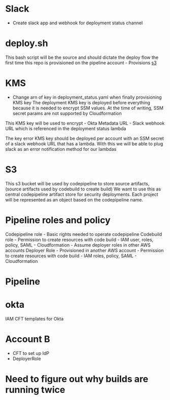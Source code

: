# Slack
- Create slack app and webhook for deployment status channel

# deploy.sh
This bash script will be the source and should dictate the deploy flow the first time this repo is provisioned on the pipeline account
    - Provisions [s3](#s3)

# KMS
- Change arn of key in deployment_status.yaml when finally provisioning KMS key
The deployment KMS key is deployed before everything because it is needed to encrypt SSM values. At the time of writing, SSM secret params are not supported by Cloudformation

This KMS key will be used to encrypt
    - Okta Metadata URL
    - Slack webhook URL which is referenced in the deployment status lambda

The key error KMS key should be deployed per account with an SSM secret of a slack webhook URL that has a lambda. With this we will be able to plug slack as an error notification method for our lambdas

# S3
This s3 bucket will be used by codepipeline to store source artifacts, (source artifacts used by codebuild to create build)
We want to use this as central codepipeline artifact store for security deployments. Each project will be represented as an object based on the codepipeline name.

# Pipeline roles and policy
Codepipeline role
    - Basic rights needed to operate codepipeline
Codebuild role
    - Permission to create resources with code build
        - IAM user, roles, policy, SAML
        - Cloudformation 
        - Assume deployer roles in other AWS accounts
Deployer Role
    - Provisioned in another AWS account
    - Permission to create resources with code build
        - IAM roles, policy, SAML
        - Cloudformation 

# Pipeline

# okta
IAM CFT templates for Okta 

# Account B
- CFT to set up IdP
- DeployerRole


# Need to figure out why builds are running twice

